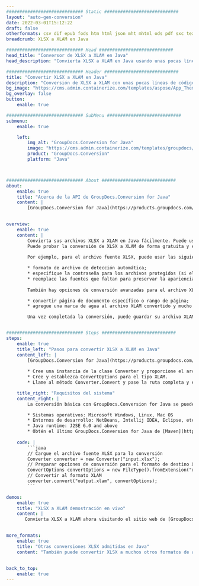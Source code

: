 ```yaml
---
############################# Static ############################
layout: "auto-gen-conversion"
date: 2022-03-01T15:12:22
draft: false
otherformats: csv dif epub fods htm html json mht mhtml ods pdf sxc tex tsv xlam xls xlsb xlsm xlsx xlt xltm xltx xml xps
breadcrumb: XLSX a XLAM en Java

############################# Head ############################
head_title: "Conversor de XLSX a XLAM en Java"
head_description: "Convierta XLSX a XLAM en Java usando unas pocas líneas de código. Utilice la API de conversión de documentos de GroupDocs para convertir más de 160 formatos de archivo."

############################# Header ############################
title: "Convertir XLSX a XLAM en Java"
description: "Conversión de XLSX a XLAM con unas pocas líneas de código Java"
bg_image: "https://cms.admin.containerize.com/templates/aspose/App_Themes/V3/images/bg/header1.png"
bg_overlay: false
button:
    enable: true

############################# SubMenu ############################
submenu:
    enable: true

    left:
        img_alt: "GroupDocs.Conversion for Java"
        image: "https://cms.admin.containerize.com/templates/groupdocs/images/product-logos/90x90-noborder/groupdocs-conversion-java.png"
        product: "GroupDocs.Conversion"
        platform: "Java"



############################# About ############################
about:
    enable: true
    title: "Acerca de la API de GroupDocs.Conversion for Java"
    content: |
        [GroupDocs.Conversion for Java](https://products.groupdocs.com/conversion/java/) se puede usar para convertir Microsoft Word, Excel, PowerPoint, PDF, Visio y otros formatos. GroupDocs.Conversion es una API independiente que es adecuada para sistemas internos y de back-end donde se requiere un alto rendimiento. No depende de ningún software como Microsoft u Open Office.
    

overview:
    enable: true
    content: |
        Convierta sus archivos XLSX a XLAM en Java fácilmente. Puede usar solo un par de líneas de código Java en cualquier plataforma de su elección, como Windows, Linux, macOS.
        Puede probar la conversión de XLSX a XLAM de forma gratuita y evaluar la calidad de los resultados de la conversión. Junto con los escenarios de conversión de archivos simples, puede probar opciones más avanzadas para cargar el archivo de origen XLSX y para guardar el resultado de salida XLAM. 
        
        Por ejemplo, para el archivo fuente XLSX, puede usar las siguientes opciones de carga:

        * formato de archivo de detección automática;
        * especifique la contraseña para los archivos protegidos (si el formato de archivo lo admite);
        * reemplace las fuentes que faltan para preservar la apariencia del documento.
        
        También hay opciones de conversión avanzadas para el archivo XLAM:

        * convertir página de documento específico o rango de página;
        * agregue una marca de agua al archivo XLAM convertido y mucho más.

        Una vez completada la conversión, puede guardar su archivo XLAM en la ruta del archivo local o en cualquier almacenamiento de terceros como FTP, Amazon S3, Google Drive, Dropbox, etc. Tenga en cuenta que para convertir XLSX a XLAM no es necesario instalar ningún software adicional, como MS Office, Open Office, Adobe Acrobat Reader, etc.


############################# Steps ############################
steps:
    enable: true
    title_left: "Pasos para convertir XLSX a XLAM en Java"
    content_left: |
        [GroupDocs.Conversion for Java](https://products.groupdocs.com/conversion/java/) facilita a los desarrolladores convertir un archivo XLSX a XLAM con unas pocas líneas de código.
        
        * Cree una instancia de la clase Converter y proporcione el archivo XLSX con la ruta completa
        * Cree y establezca ConvertOptions para el tipo XLAM.
        * Llame al método Converter.Convert y pase la ruta completa y el formato (XLAM) como parámetro

    title_right: "Requisitos del sistema"
    content_right: |
        La conversión básica con GroupDocs.Conversion for Java se puede realizar en unos pocos pasos simples. Nuestras API son compatibles con todas las principales plataformas y sistemas operativos. Antes de ejecutar el código a continuación, asegúrese de tener instalados los siguientes requisitos previos en su sistema.

        * Sistemas operativos: Microsoft Windows, Linux, Mac OS
        * Entornos de desarrollo: NetBeans, Intellij IDEA, Eclipse, etc.
        * Java runtime: J2SE 6.0 and above
        * Obtén el último GroupDocs.Conversion for Java de [Maven](https://repository.groupdocs.com/webapp/#/artifacts/browse/tree/General/repo/com/groupdocs/groupdocs-conversion)
         
    code: |
        ```java    
        // Cargue el archivo fuente XLSX para la conversión
        Converter converter = new Converter("input.xlsx");
        // Preparar opciones de conversión para el formato de destino XLAM
        ConvertOptions convertOptions = new FileType().fromExtension("xlam").getConvertOptions();
        // Convertir al formato XLAM
        converter.convert("output.xlam", convertOptions);
        ```

demos:
    enable: true
    title: "XLSX a XLAM demostración en vivo"
    content: |
       Convierta XLSX a XLAM ahora visitando el sitio web de [GroupDocs.Conversion App](https://products.groupdocs.app/conversion/family). La demostración en línea tiene las siguientes ventajas
          

more_formats:
    enable: true
    title: "Otras conversiones XLSX admitidas en Java"
    content: "También puede convertir XLSX a muchos otros formatos de archivo. Consulte la lista a continuación."
       
       
back_to_top:
    enable: true
---
```

